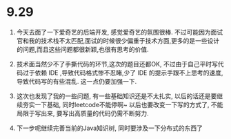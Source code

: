 # 9.29

 1. 今天去面了一下爱奇艺的后端开发, 感觉爱奇艺的氛围很棒. 不过可能因为面试官和我的技术栈不太匹配,面试的时候很少偏重于技术方面,更多的是一些设计的问题,而且这些问题都很新颖,也很有思考的价值.

2. 技术面当然少不了手撕代码的环节,这次的题目还都OK, 不过由于自己平时写代码过于依赖 IDE ,导致代码格式惨不忍睹,少了 IDE 的提示手跟不上思考的速度, 导致代码写的有些混乱. 这一点仍要加强一下.

3. 这次也发现了我的一些问题, 有一些基础知识还是不太扎实, 以后的话还是要继续夯实一下基础, 同时leetcode不能停啊~ 以后也要改变一下写的方式了, 不能局限于写出来, 要写出高质量的代码仍需不断努力.

4. 下一步呢继续完善当前的Java知识树, 同时要涉及一下分布式的东西了   